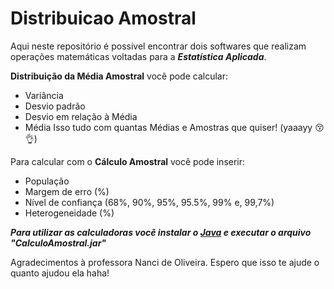 # Distribuicao Amostral

Aqui neste repositório é possivel encontrar dois softwares que realizam operações matemáticas voltadas para a 	**_Estatística Aplicada_**. 

**Distribuição da Média Amostral** você pode calcular:
- Variância
- Desvio padrão
- Desvio em relação à Média
- Média
Isso tudo com quantas Médias e Amostras que quiser! (yaaayy :kissing_closed_eyes: :ok_hand:)

Para calcular com o **Cálculo Amostral** você pode inserir:
- População
- Margem de erro (%)
- Nível de confiança (68%, 90%, 95%, 95.5%, 99% e, 99,7%)
- Heterogeneidade (%)

**_Para utilizar as calculadoras você instalar o [Java](https://www.java.com/download/) e executar o arquivo "CalculoAmostral.jar"_**

Agradecimentos à professora Nanci de Oliveira. Espero que isso te ajude o quanto ajudou ela haha!
